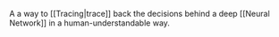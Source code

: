 A a way to [[Tracing|trace]] back the decisions behind a deep [[Neural Network]] in a human-understandable way.
